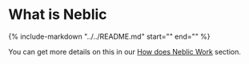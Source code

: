 # What is Neblic

{%
   include-markdown "../../README.md"
   start="<!--what-is-neblic-start-->"
   end="<!--what-is-neblic-end-->"
%}

You can get more details on this in our [How does Neblic Work](./quickstart/how-does-neblic-work.md) section.